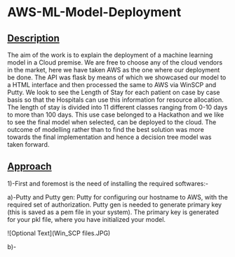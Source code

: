 # AWS-ML-Model-Deployment
## <ins> Description </ins> ##
The aim of the work is to explain the deployment of a machine learning model in a Cloud premise. We are free to choose any of the cloud vendors in the market, here we have taken 
AWS as the one where our deployment be done. The API was flask by means of which we showcased our model to a HTML interface and then processed the same to AWS via WinSCP and Putty.
We look to see the Length of Stay for each patient on case by case basis so that the Hospitals can use this information for resource allocation. The length of stay is divided into 11 different classes ranging from 0-10 days to more than 100 days.
This use case belonged to a Hackathon and we like to see the final model when selected, can be deployed to the cloud.
The outcome of modelling rather than to find the best solution was more towards the final implementation and hence a decision tree model was taken forward.

## <ins> Approach </ins> ##
1)-First and foremost is the need of installing the required softwares:-

a)-Putty and Putty gen: Putty for configuring our hostname to AWS, with the required set of authorization. Putty gen is needed to generate primary key (this is saved as a pem file in your system). The primary key is generated for your pkl file, where you have initialized your model.

![Optional Text](Win_SCP files.JPG)

b)-
